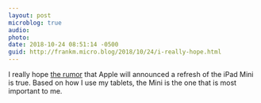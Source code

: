 ```yaml
---
layout: post
microblog: true
audio: 
photo: 
date: 2018-10-24 08:51:14 -0500
guid: http://frankm.micro.blog/2018/10/24/i-really-hope.html
---
```

I really hope [the rumor](https://appleinsider.com/articles/18/10/23/ipad-mini-refresh-predicted-but-may-not-be-at-october-ipad-pro-mac-event) that Apple will announced a refresh of the iPad Mini is true. Based on how I use my tablets, the Mini is the one that is most important to me. 
